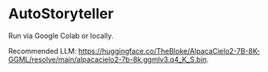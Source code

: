 # AutoStoryteller

Run via Google Colab or locally.

Recommended LLM: https://huggingface.co/TheBloke/AlpacaCielo2-7B-8K-GGML/resolve/main/alpacacielo2-7b-8k.ggmlv3.q4_K_S.bin.
